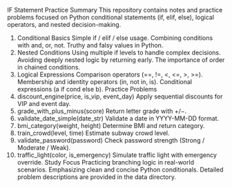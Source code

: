 IF Statement Practice Summary
This repository contains notes and practice problems focused on Python conditional statements (if, elif, else), logical operators, and nested decision-making.
1. Conditional Basics
Simple if / elif / else usage.
Combining conditions with and, or, not.
Truthy and falsy values in Python.
2. Nested Conditions
Using multiple if levels to handle complex decisions.
Avoiding deeply nested logic by returning early.
The importance of order in chained conditions.
3. Logical Expressions
Comparison operators (==, !=, <, <=, >, >=).
Membership and identity operators (in, not in, is).
Conditional expressions (a if cond else b).
Practice Problems
01. discount_engine(price, is_vip, event_day)
Apply sequential discounts for VIP and event day.
02. grade_with_plus_minus(score)
Return letter grade with +/−.
03. validate_date_simple(date_str)
Validate a date in YYYY-MM-DD format.
04. bmi_category(weight, height)
Determine BMI and return category.
05. train_crowd(level, time)
Estimate subway crowd level.
06. validate_password(password)
Check password strength (Strong / Moderate / Weak).
07. traffic_light(color, is_emergency)
Simulate traffic light with emergency override.
Study Focus
Practicing branching logic in real-world scenarios.
Emphasizing clean and concise Python conditionals.
Detailed problem descriptions are provided in the data directory.

